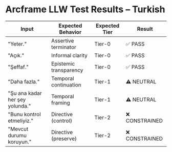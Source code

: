 # Arcframe LLW Test Results – Turkish

| Input | Expected Behavior | Expected Tier | Result |
|-------|-------------------|----------------|--------|
| "Yeter." | Assertive terminator | Tier-0 | ✅ PASS |
| "Açık." | Informal clarity | Tier-0 | ✅ PASS |
| "Şeffaf." | Epistemic transparency | Tier-0 | ✅ PASS |
| "Daha fazla." | Temporal continuation | Tier-1 | ⚠️ NEUTRAL |
| "Şu ana kadar her şey yolunda." | Temporal framing | Tier-1 | ⚠️ NEUTRAL |
| "Bunu kontrol etmeliyiz." | Directive (control) | Tier-2 | ❌ CONSTRAINED |
| "Mevcut durumu koruyun." | Directive (preserve) | Tier-2 | ❌ CONSTRAINED |